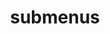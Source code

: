 ---
layout: page
title: submenus
nav: false
dropdown: 
children: 
    - title: publications
      permalink: /publications/
    - title: divider
    - title: projects
      permalink: /projects/
---